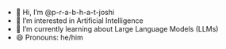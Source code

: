 - 👋 Hi, I’m @p-r-a-b-h-a-t-joshi
- 👀 I’m interested in Artificial Intelligence
- 🌱 I’m currently learning about Large Language Models (LLMs)
- 😄 Pronouns: he/him

<!---
p-r-a-b-h-a-t-joshi/p-r-a-b-h-a-t-joshi is a ✨ special ✨ repository because its `README.md` (this file) appears on your GitHub profile.
You can click the Preview link to take a look at your changes.
--->
